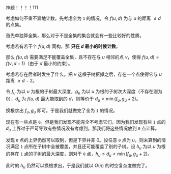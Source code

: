 神题！！！！111

考虑如何不重不漏地计数。先考虑全为 `1` 的情况，令 $f(u,d)$ 为与 $u$ 的距离 $\le d$ 的点集。

首先单独算全集，那么对于不是全集的集合就会有一些比较好的性质。

考虑若有若干个 $f(u,d)$ 同构，那 **只在 $d$ 最小的时候计数**。

那么 $f(u,d)$ 需要满足不能覆盖全集，且不存在与 $u$ 相邻的点 $v$，使得 $f(u,d) = f(v,d-1)$（由于 $d$ 最小的约束）。

考虑若存在后者时发生了什么。把 $v$ 这棵子树抠掉之后，存在一个点使得它与 $u$ 距离 $\ge d - 2$。

令 $f_u$ 为以 $u$ 为根的子树最大深度，$g_u$ 为以 $u$ 为根的子树次大深度（不存在则为 $0$），$d_u$ 为 $f(u,d)$ 最大能取到的 $d$，则等价于 $d_u < \min(f_u,g_u+2)$。

换根求出 $f_u,g_u$ 即可。于是我们就做完了全为 `1` 的情况。

现在有一些点是 `0`。但是我们发现不能完全不考虑它们，因为我们发现有些 `1` 点的 $d_u$ 上界过于严苛导致有些情况没有考虑到，那我们将这些情况放到 `0` 点计算。

发现 `0` 点的上界仍然可以取到，但是下界并非 $0$。设任意 `0` 点为 $u$，则未算到的情况满足 `1` 点所在子树中全被覆盖，并且还可能覆盖了别的子树。设 $h_u$ 为以 $u$ 为根的存在 `1` 点的子树的最大深度，则对于 `0` 点，$h_u \le d_u < \min(f_u,g_u+2)$。

此时的 $h_u$ 仍然可以换根求出，于是我们就以 $O(n)$ 的时空复杂度做完了。